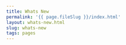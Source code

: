 ```yaml
---
title: Whats New
permalink: '{{ page.fileSlug }}/index.html'
layout: whats-new.html
slug: whats-new
tags: pages
---
```



